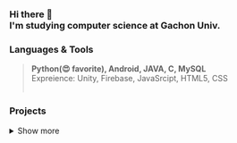 
### Hi there 👋  <br> I'm studying computer science at Gachon Univ. 





### Languages & Tools 
> **Python(😍 favorite), Android, JAVA, C, MySQL**
> <br> Expreience: Unity, Firebase, JavaSrcipt, HTML5, CSS <br><br>



### Projects 
<details> <summary>Show more</summary>
  <table class="tg">
  <thead>
    <tr>
      <th class="tg-fymr">Tilte</th>
      <th class="tg-fymr">Date</th>
      <th class="tg-fymr">Summary</th>
      <th class="tg-fymr">Link</th>
    </tr>
  </thead>
  <tbody>
    <tr>
      <td class="tg-lboi">R:E</td>
      <td class="tg-lboi">2018.09. ~ 2018.12.</td>
      <td class="tg-lboi">This was a team project in the network course. <br>You can store photos on a server and share them with others. <br>When the time is designated, it reminds shared people by e-mail.</td>
      <td class="tg-lboi">https://github.com/Young2218/RE</td>
    </tr>
    <tr>
      <td class="tg-lboi">MoMol</td>
      <td class="tg-lboi">2018.09. ~ 2018.12.</td>
      <td class="tg-lboi">This app recommends cocktail to you, <br>This was a team project in the algorithm course.</td>
      <td class="tg-lboi">https://github.com/Young2218/MoMol</td>
    </tr>
    <tr>
      <td class="tg-lboi">Codename: RUN</td>
      <td class="tg-lboi">2021.03. ~ 2021.06.</td>
      <td class="tg-lboi">This app is a running game app that helps you run happily. <br>You can become an agent and clear the mission according to the app's instructions.<br>This was a team project in mobile programming course.<br>My part was automating progress, recognizing and displaying user's running using GPS. </td>
      <td class="tg-lboi">https://github.com/GC211MP</td>
    </tr>
    <tr>
      <td class="tg-lboi">CoSu</td>
      <td class="tg-lboi">2021.03. ~ 2021.06.</td>
      <td class="tg-lboi"></td>
      <td class="tg-lboi"></td>
    </tr>
    <tr>
      <td class="tg-lboi">Data Analyze:<br>Airplane Customer Satisfaction</td>
      <td class="tg-lboi">2021.03. ~ 2021.06.</td>
      <td class="tg-lboi"></td>
      <td class="tg-lboi"><a href="http://www.naver.com" target="_blank">🔗</a></td>
    </tr>
    <tr>
      <td class="tg-lboi">UnI Dancer</td>
      <td class="tg-lboi">2021.09. ~ 2021.12.</td>
      <td class="tg-lboi"></td>
      <td class="tg-lboi"></td>
    </tr>
    <tr>
      <td class="tg-lboi">Recognize Pose in ML course</td>
      <td class="tg-lboi">2021.09. ~ 2021.12.</td>
      <td class="tg-lboi"></td>
      <td class="tg-lboi"></td>
    </tr>
    <tr>
      <td class="tg-lboi">Hands Free Selfie Drone Project</td>
      <td class="tg-lboi">2021.09. ~ 2021.12.</td>
      <td class="tg-lboi"></td>
      <td class="tg-lboi"></td>
    </tr>
    <tr>
      <td class="tg-lboi">Sketch2CAD</td>
      <td class="tg-lboi">2021.09. ~ 2021.12.</td>
      <td class="tg-lboi"></td>
      <td class="tg-lboi"></td>
    </tr>
  </tbody>
  </table>
> </details>





<!--
[![Anurag's GitHub stats](https://github-readme-stats.vercel.app/api?username=Young2218&show_icons=true&theme=vue)](https://github.com/anuraghazra/github-readme-stats)
[![Top Langs](https://github-readme-stats.vercel.app/api/top-langs/?username=Young2218&theme=vue)](https://github.com/anuraghazra/github-readme-stats)
-->

